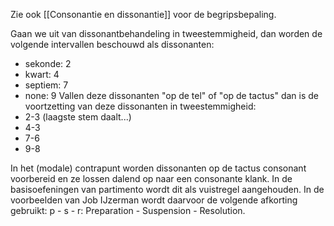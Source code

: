Zie ook [[Consonantie en dissonantie]] voor de begripsbepaling. 

Gaan we uit van dissonantbehandeling in tweestemmigheid, dan worden de volgende intervallen beschouwd als dissonanten:
- sekonde: 2
- kwart: 4
- septiem: 7
- none: 9
Vallen deze dissonanten "op de tel" of "op de tactus" dan is de voortzetting van deze dissonanten in tweestemmigheid:
- 2-3 (laagste stem  daalt...)
- 4-3
- 7-6
- 9-8

In het (modale) contrapunt worden dissonanten op de tactus consonant voorbereid en ze lossen dalend op naar een consonante klank. In de basisoefeningen van partimento wordt dit als vuistregel aangehouden. In de voorbeelden van Job IJzerman wordt daarvoor de volgende afkorting gebruikt: p - s - r: Preparation - Suspension - Resolution.




